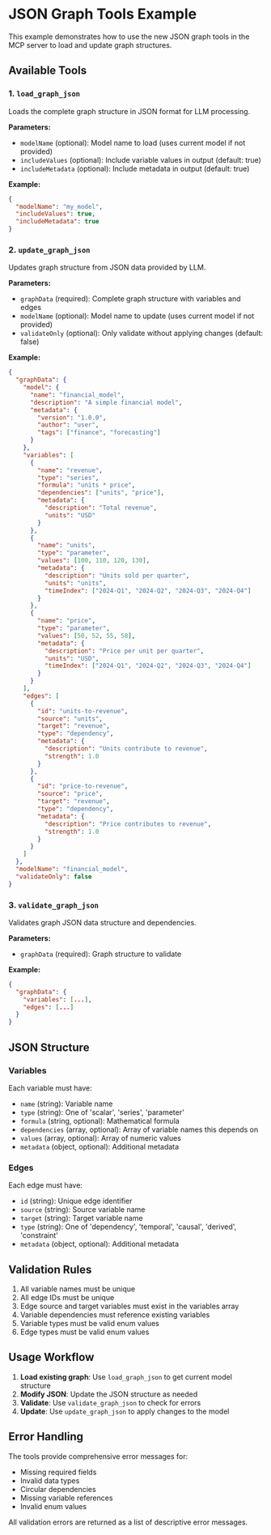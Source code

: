 # JSON Graph Tools Example

This example demonstrates how to use the new JSON graph tools in the MCP server to load and update graph structures.

## Available Tools

### 1. `load_graph_json`
Loads the complete graph structure in JSON format for LLM processing.

**Parameters:**
- `modelName` (optional): Model name to load (uses current model if not provided)
- `includeValues` (optional): Include variable values in output (default: true)
- `includeMetadata` (optional): Include metadata in output (default: true)

**Example:**
```json
{
  "modelName": "my_model",
  "includeValues": true,
  "includeMetadata": true
}
```

### 2. `update_graph_json`
Updates graph structure from JSON data provided by LLM.

**Parameters:**
- `graphData` (required): Complete graph structure with variables and edges
- `modelName` (optional): Model name to update (uses current model if not provided)
- `validateOnly` (optional): Only validate without applying changes (default: false)

**Example:**
```json
{
  "graphData": {
    "model": {
      "name": "financial_model",
      "description": "A simple financial model",
      "metadata": {
        "version": "1.0.0",
        "author": "user",
        "tags": ["finance", "forecasting"]
      }
    },
    "variables": [
      {
        "name": "revenue",
        "type": "series",
        "formula": "units * price",
        "dependencies": ["units", "price"],
        "metadata": {
          "description": "Total revenue",
          "units": "USD"
        }
      },
      {
        "name": "units",
        "type": "parameter",
        "values": [100, 110, 120, 130],
        "metadata": {
          "description": "Units sold per quarter",
          "units": "units",
          "timeIndex": ["2024-Q1", "2024-Q2", "2024-Q3", "2024-Q4"]
        }
      },
      {
        "name": "price",
        "type": "parameter",
        "values": [50, 52, 55, 58],
        "metadata": {
          "description": "Price per unit per quarter",
          "units": "USD",
          "timeIndex": ["2024-Q1", "2024-Q2", "2024-Q3", "2024-Q4"]
        }
      }
    ],
    "edges": [
      {
        "id": "units-to-revenue",
        "source": "units",
        "target": "revenue",
        "type": "dependency",
        "metadata": {
          "description": "Units contribute to revenue",
          "strength": 1.0
        }
      },
      {
        "id": "price-to-revenue",
        "source": "price",
        "target": "revenue",
        "type": "dependency",
        "metadata": {
          "description": "Price contributes to revenue",
          "strength": 1.0
        }
      }
    ]
  },
  "modelName": "financial_model",
  "validateOnly": false
}
```

### 3. `validate_graph_json`
Validates graph JSON data structure and dependencies.

**Parameters:**
- `graphData` (required): Graph structure to validate

**Example:**
```json
{
  "graphData": {
    "variables": [...],
    "edges": [...]
  }
}
```

## JSON Structure

### Variables
Each variable must have:
- `name` (string): Variable name
- `type` (string): One of 'scalar', 'series', 'parameter'
- `formula` (string, optional): Mathematical formula
- `dependencies` (array, optional): Array of variable names this depends on
- `values` (array, optional): Array of numeric values
- `metadata` (object, optional): Additional metadata

### Edges
Each edge must have:
- `id` (string): Unique edge identifier
- `source` (string): Source variable name
- `target` (string): Target variable name
- `type` (string): One of 'dependency', 'temporal', 'causal', 'derived', 'constraint'
- `metadata` (object, optional): Additional metadata

## Validation Rules

1. All variable names must be unique
2. All edge IDs must be unique
3. Edge source and target variables must exist in the variables array
4. Variable dependencies must reference existing variables
5. Variable types must be valid enum values
6. Edge types must be valid enum values

## Usage Workflow

1. **Load existing graph**: Use `load_graph_json` to get current model structure
2. **Modify JSON**: Update the JSON structure as needed
3. **Validate**: Use `validate_graph_json` to check for errors
4. **Update**: Use `update_graph_json` to apply changes to the model

## Error Handling

The tools provide comprehensive error messages for:
- Missing required fields
- Invalid data types
- Circular dependencies
- Missing variable references
- Invalid enum values

All validation errors are returned as a list of descriptive error messages.

